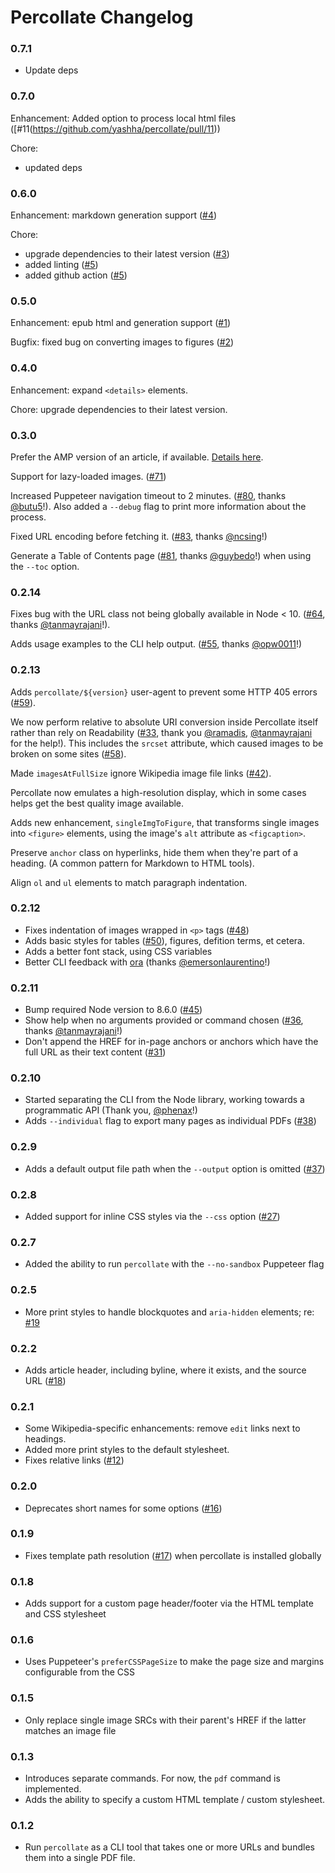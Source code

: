 # Percollate Changelog

### 0.7.1

-   Update deps

### 0.7.0

Enhancement: Added option to process local html files ([#11(https://github.com/yashha/percollate/pull/11))

Chore:

-   updated deps

### 0.6.0

Enhancement: markdown generation support ([#4](https://github.com/yashha/percollate/pull/4))

Chore:

-   upgrade dependencies to their latest version ([#3](https://github.com/yashha/percollate/pull/3))
-   added linting ([#5](https://github.com/yashha/percollate/pull/5))
-   added github action ([#5](https://github.com/yashha/percollate/pull/5))

### 0.5.0

Enhancement: epub html and generation support ([#1](https://github.com/yashha/percollate/pull/1))

Bugfix: fixed bug on converting images to figures ([#2](https://github.com/yashha/percollate/pull/2))

### 0.4.0

Enhancement: expand `<details>` elements.

Chore: upgrade dependencies to their latest version.

### 0.3.0

Prefer the AMP version of an article, if available. [Details here](https://github.com/danburzo/percollate/pull/70).

Support for lazy-loaded images. ([#71](https://github.com/danburzo/percollate/issues/71))

Increased Puppeteer navigation timeout to 2 minutes. ([#80](https://github.com/danburzo/percollate/issues/80), thanks [@butu5](https://github.com/butu5)!). Also added a `--debug` flag to print more information about the process.

Fixed URL encoding before fetching it. ([#83](https://github.com/danburzo/percollate/pull/83), thanks [@ncsing](https://github.com/ncsing)!)

Generate a Table of Contents page ([#81](https://github.com/danburzo/percollate/pull/81), thanks [@guybedo](https://github.com/guybedo)!) when using the `--toc` option.

### 0.2.14

Fixes bug with the URL class not being globally available in Node < 10. ([#64](https://github.com/danburzo/percollate/pull/64), thanks [@tanmayrajani](https://github.com/tanmayrajani)!).

Adds usage examples to the CLI help output. ([#55](https://github.com/danburzo/percollate/pull/55), thanks [@opw0011](https://github.com/opw0011)!)

### 0.2.13

Adds `percollate/${version}` user-agent to prevent some HTTP 405 errors ([#59](https://github.com/danburzo/percollate/issues/59)).

We now perform relative to absolute URI conversion inside Percollate itself rather than rely on Readability ([#33](https://github.com/danburzo/percollate/issues/33), thank you [@ramadis](https://github.com/ramadis), [@tanmayrajani](https://github.com/tanmayrajani) for the help!). This includes the `srcset` attribute, which caused images to be broken on some sites ([#58](https://github.com/danburzo/percollate/issues/58)).

Made `imagesAtFullSize` ignore Wikipedia image file links ([#42](https://github.com/danburzo/percollate/issues/42)).

Percollate now emulates a high-resolution display, which in some cases helps get the best quality image available.

Adds new enhancement, `singleImgToFigure`, that transforms single images into `<figure>` elements, using the image's `alt` attribute as `<figcaption>`.

Preserve `anchor` class on hyperlinks, hide them when they're part of a heading. (A common pattern for Markdown to HTML tools).

Align `ol` and `ul` elements to match paragraph indentation.

### 0.2.12

-   Fixes indentation of images wrapped in `<p>` tags ([#48](https://github.com/danburzo/percollate/issues/48))
-   Adds basic styles for tables ([#50](https://github.com/danburzo/percollate/issues/50)), figures, defition terms, et cetera.
-   Adds a better font stack, using CSS variables
-   Better CLI feedback with [ora](https://github.com/sindresorhus/ora) (thanks [@emersonlaurentino](https://github.com/emersonlaurentino)!)

### 0.2.11

-   Bump required Node version to 8.6.0 ([#45](https://github.com/danburzo/percollate/issues/45))
-   Show help when no arguments provided or command chosen ([#36](https://github.com/danburzo/percollate/issues/36), thanks [@tanmayrajani](https://github.com/tanmayrajani)!)
-   Don't append the HREF for in-page anchors or anchors which have the full URL as their text content ([#31](https://github.com/danburzo/percollate/issues/31))

### 0.2.10

-   Started separating the CLI from the Node library, working towards a programmatic API (Thank you, [@phenax](https://github.com/phenax)!)
-   Adds `--individual` flag to export many pages as individual PDFs ([#38](https://github.com/danburzo/percollate/issues/38))

### 0.2.9

-   Adds a default output file path when the `--output` option is omitted ([#37](https://github.com/danburzo/percollate/issues/37))

### 0.2.8

-   Added support for inline CSS styles via the `--css` option ([#27](https://github.com/danburzo/percollate/issues/27))

### 0.2.7

-   Added the ability to run `percollate` with the `--no-sandbox` Puppeteer flag

### 0.2.5

-   More print styles to handle blockquotes and `aria-hidden` elements; re: [#19](https://github.com/danburzo/percollate/issues/19)

### 0.2.2

-   Adds article header, including byline, where it exists, and the source URL ([#18](https://github.com/danburzo/percollate/issues/18))

### 0.2.1

-   Some Wikipedia-specific enhancements: remove `edit` links next to headings.
-   Added more print styles to the default stylesheet.
-   Fixes relative links ([#12](https://github.com/danburzo/percollate/issues/12))

### 0.2.0

-   Deprecates short names for some options ([#16](https://github.com/danburzo/percollate/issues/16))

### 0.1.9

-   Fixes template path resolution ([#17](https://github.com/danburzo/percollate/issues/17)) when percollate is installed globally

### 0.1.8

-   Adds support for a custom page header/footer via the HTML template and CSS stylesheet

### 0.1.6

-   Uses Puppeteer's `preferCSSPageSize` to make the page size and margins configurable from the CSS

### 0.1.5

-   Only replace single image SRCs with their parent's HREF if the latter matches an image file

### 0.1.3

-   Introduces separate commands. For now, the `pdf` command is implemented.
-   Adds the ability to specify a custom HTML template / custom stylesheet.

### 0.1.2

-   Run `percollate` as a CLI tool that takes one or more URLs and bundles them into a single PDF file.
